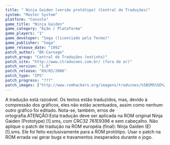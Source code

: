 ```yaml
---
title: " Ninja Gaiden (versão protótipo) (Central de Traduções)"
system: "Master System"
platform: "Console"
game_title: "Ninja Gaiden"
game_category: "Ação / Plataforma"
game_players: "1"
game_developer: "Sega (licenciado pela Tecmo)"
game_publisher: "Sega"
game_release_date: "1992"
patch_author: "ØX-Carnage"
patch_group: "Central de Traduções (extinto)"
patch_site: "http://www.ctraducoes.com.br/ (fora do ar)"
patch_version: "1.0"
patch_release: "09/05/2006"
patch_type: "IPS"
patch_progress: "???"
patch_images: ["http://www.romhackers.org/imagens/traducoes/%5BSMS%5D%20Ninja%20Gaiden%20%2528Prototype%2529%20-%20Central%20de%20Tradu%C3%A7%C3%B5es%20-%201.png","http://www.romhackers.org/imagens/traducoes/%5BSMS%5D%20Ninja%20Gaiden%20%2528Prototype%2529%20-%20Central%20de%20Tradu%C3%A7%C3%B5es%20-%202.png","http://www.romhackers.org/imagens/traducoes/%5BSMS%5D%20Ninja%20Gaiden%20%2528Prototype%2529%20-%20Central%20de%20Tradu%C3%A7%C3%B5es%20-%203.png"]
---
```

A tradução está razoável. Os textos estão traduzidos, mas, devido à compressão dos gráficos, eles não estão acentuados, assim como nenhum outro gráfico foi editado. Nota-se, também, erros de ortografia.ATENÇÃO:Esta tradução deve ser aplicada na ROM original Ninja Gaiden (Prototype) [!].sms, com CRC32 761E9396 e sem cabeçalho. Não aplique o patch de tradução na ROM européia (final): Ninja Gaiden (E) [!].sms. Ele foi feito exclusivamente para a ROM protótipo. Usar o patch na ROM errada vai gerar bugs e travamentos inesperados durante o jogo.
